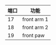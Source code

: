 | 端口 | 功能        |
| ---- | ----------- |
| 17   | front arm 1 |
| 18   | front arm 2 |
| 19   | front paw   |

